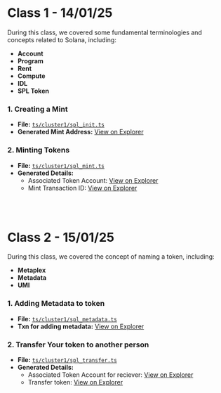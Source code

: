 # Class 1 - 14/01/25

During this class, we covered some fundamental terminologies and concepts related to Solana, including:
- **Account**
- **Program**
- **Rent**
- **Compute**
- **IDL**
- **SPL Token**

### 1. Creating a Mint

- **File:** [`ts/cluster1/spl_init.ts`](https://github.com/solana-turbin3/Q1_25_Builder_shivendram16053/blob/main/solana-starter/ts/cluster1/spl_init.ts)  
- **Generated Mint Address:** [View on Explorer](https://explorer.solana.com/address/DZQJdB2Kk8JkvfctRRGyC6zeqEWHzzEin5ULXZ7G8h9S?cluster=devnet)

### 2. Minting Tokens

- **File:** [`ts/cluster1/spl_mint.ts`](https://github.com/solana-turbin3/Q1_25_Builder_shivendram16053/blob/main/solana-starter/ts/cluster1/spl_mint.ts) 
- **Generated Details:** 
  - Associated Token Account: [View on Explorer](https://explorer.solana.com/tx/Fivu1BDFoirZkk5FKVxXBiGLufQSpes7SMSmxQamANjZ4PLdThvNepSea96ZFeMb6LLG9JpUUwBriuNgfwps6NP?cluster=devnet)
  - Mint Transaction ID: [View on Explorer](https://explorer.solana.com/tx/5u4nuhRwXov6whWNsGawi7vWcQphgpRfrYRTcMKsgd47sYAAhsRGBGWhUJwT5FG7o6k3q7fvS5RSTCrwgNh1HQCB?cluster=devnet)

<br>
<br>

# Class 2 - 15/01/25

During this class, we covered the concept of naming a token, including:
- **Metaplex**
- **Metadata**
- **UMI**

### 1. Adding Metadata to token

- **File:** [`ts/cluster1/spl_metadata.ts`](https://github.com/solana-turbin3/Q1_25_Builder_shivendram16053/blob/main/solana-starter/ts/cluster1/spl_metadata.ts)  
- **Txn for adding metadata:** [View on Explorer](https://explorer.solana.com/tx/2PTAPSJzzBpTxAoM2yYVWnVzYREUu6PvSDGP4Q2mRTMDknj2cMsv1NJyPYgBYhzRTHnWexNEsKE6p2uCDtR2Sx3?cluster=devnet)

### 2. Transfer Your token to another person

- **File:** [`ts/cluster1/spl_transfer.ts`](https://github.com/solana-turbin3/Q1_25_Builder_shivendram16053/blob/main/solana-starter/ts/cluster1/spl_transfer.ts) 
- **Generated Details:** 
  - Associated Token Account for reciever: [View on Explorer](https://explorer.solana.com/tx/2jUvxXxAJae7cXdoWq36Lky6QHQgkgvFUEj3hM8ftpoioxhcCuB5H4d94ZVcoA7yh4uHxvGKi3mKJ2yUyjh2EfhB?cluster=devnet)
  - Transfer token: [View on Explorer](https://explorer.solana.com/tx/5NSHZny5ck5Q1TsgKhiR2WfBffrp2htEs27GQkxX3zJ5XVtSyZh2rGB8w5oCNE7yrXAnwCL3SDqoYn7VdMVn8nZ7?cluster=devnet)


